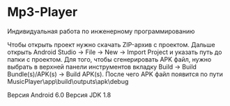 # Mp3-Player
Индивидуальная работа по инженерному программированию

Чтобы открыть проект нужно скачать ZIP-архив с проектом. Дальше открыть Android Studio -> File -> New -> Import Project и указать путь до папки с проектом.
Для того, чтобы сгенерировать APK файл, нужно выбрать в верхней панели инструментов вкладку Build -> Build Bundle(s)/APK(s) -> Build APK(s). После чего APK файл появится по пути MusicPlayer\app\build\outputs\apk\debug

Версия Android 6.0
Версия JDK 1.8
